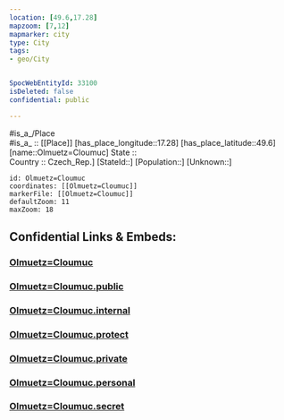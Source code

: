 ```yaml
---
location: [49.6,17.28] 
mapzoom: [7,12] 
mapmarker: city 
type: City
tags:
- geo/City


SpocWebEntityId: 33100
isDeleted: false
confidential: public

---
```

#is_a_/Place  
#is_a_ :: [[Place]] 
[has_place_longitude::17.28] 
[has_place_latitude::49.6] 
[name::Olmuetz=Cloumuc] 
State ::  
Country :: Czech_Rep.] 
[StateId::] 
[Population::] 
[Unknown::] 


```leaflet
id: Olmuetz=Cloumuc
coordinates: [[Olmuetz=Cloumuc]] 
markerFile: [[Olmuetz=Cloumuc]] 
defaultZoom: 11 
maxZoom: 18
```


## Confidential Links & Embeds: 

### [Olmuetz=Cloumuc](/_Standards/Earth/Continent/Europe/Europe~Central/Czech_Republic/regions~Czech_Republic/Olomoucký/City/Olmuetz=Cloumuc.md) 

### [Olmuetz=Cloumuc.public](/_public/Earth/Continent/Europe/Europe~Central/Czech_Republic/regions~Czech_Republic/Olomoucký/City/Olmuetz=Cloumuc.public.md) 

### [Olmuetz=Cloumuc.internal](/_internal/Earth/Continent/Europe/Europe~Central/Czech_Republic/regions~Czech_Republic/Olomoucký/City/Olmuetz=Cloumuc.internal.md) 

### [Olmuetz=Cloumuc.protect](/_protect/Earth/Continent/Europe/Europe~Central/Czech_Republic/regions~Czech_Republic/Olomoucký/City/Olmuetz=Cloumuc.protect.md) 

### [Olmuetz=Cloumuc.private](/_private/Earth/Continent/Europe/Europe~Central/Czech_Republic/regions~Czech_Republic/Olomoucký/City/Olmuetz=Cloumuc.private.md) 

### [Olmuetz=Cloumuc.personal](/_personal/Earth/Continent/Europe/Europe~Central/Czech_Republic/regions~Czech_Republic/Olomoucký/City/Olmuetz=Cloumuc.personal.md) 

### [Olmuetz=Cloumuc.secret](/_secret/Earth/Continent/Europe/Europe~Central/Czech_Republic/regions~Czech_Republic/Olomoucký/City/Olmuetz=Cloumuc.secret.md)

